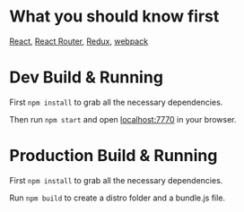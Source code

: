 # What you should know first

[React](https://facebook.github.io/react/), [React Router](https://github.com/ReactTraining/react-router), [Redux](http://redux.js.org), [webpack](https://webpack.github.io) 

# Dev Build & Running

First `npm install` to grab all the necessary dependencies.

Then run `npm start` and open <localhost:7770> in your browser.

# Production Build & Running  

First `npm install` to grab all the necessary dependencies.

Run `npm build` to create a distro folder and a bundle.js file.
